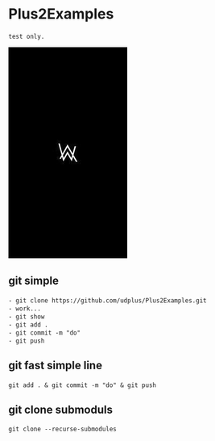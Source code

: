 # Plus2Examples

	test only.

![image](images/alan-walker.jpg)


## git simple
	- git clone https://github.com/udplus/Plus2Examples.git
	- work...
	- git show
	- git add .
	- git commit -m "do"
	- git push

## git fast simple line
	git add . & git commit -m "do" & git push	

## git clone submoduls
	git clone --recurse-submodules

	